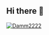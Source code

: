 ## Hi there 👋

[![Damm2222](https://github-readme-stats.vercel.app/api/pin/?username=anuraghazra&repo=github-readme-stats)](https://github.com/Damm2222/Damm2222/edit/main/README.md)
<!--
**Damm2222/Damm2222** is a ✨ _special_ ✨ repository because its `README.md` (this file) appears on your GitHub profile.

Here are some ideas to get you started:

- 🔭 I’m currently working on ...
- 🌱 I’m currently learning ...
- 👯 I’m looking to collaborate on ...
- 🤔 I’m looking for help with ...
- 💬 Ask me about ...
- 📫 How to reach me: ...
- 😄 Pronouns: ...
- ⚡ Fun fact: ...
-->
